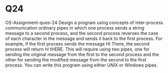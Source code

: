 # Q24
OS-Assignment-ques-24   Design a program using concepts of inter-process communication ordinary pipes in which one process sends a string message to a second process, and the second process reverses the case of each character in the message and sends it back to the first process. For example, if the first process sends the message Hi There, the second process will return hI tHERE. This will require using two pipes, one for sending the original message from the first to the second process and the other for sending the modified message from the second to the first process. You can write this program using either UNIX or Windows pipes.
